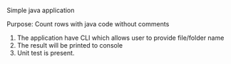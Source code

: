    Simple java application 
   
   Purpose: Count rows with java code without comments
1. The application have CLI which allows user to provide file/folder name
2. The result will be printed to console
3. Unit test is present.

